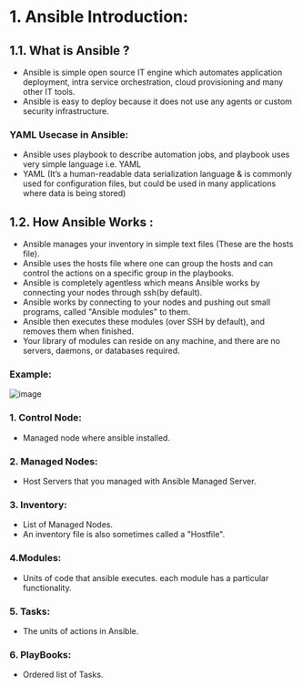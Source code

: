 
# 1. Ansible Introduction:

## 1.1. What is Ansible ?

- Ansible is simple open source IT engine which automates application deployment, intra service orchestration, cloud provisioning 
  and many other IT tools.
- Ansible is easy to deploy because it does not use any agents or custom security infrastructure.

### YAML Usecase in Ansible:

- Ansible uses playbook to describe automation jobs, and playbook uses very simple language i.e. YAML
- YAML (It’s a human-readable data serialization language & is commonly used for configuration files, 
  but could be used in many applications where data is being stored)


## 1.2. How Ansible Works :
- Ansible manages your inventory in simple text files (These are the hosts file). 
- Ansible uses the hosts file where one can group the hosts and can control the actions on a specific group in the playbooks.
- Ansible is completely agentless which means Ansible works by connecting your nodes through ssh(by default).
- Ansible works by connecting to your nodes and pushing out small programs, called "Ansible modules" to them. 
- Ansible then executes these modules (over SSH by default), and removes them when finished. 
- Your library of modules can reside on any machine, and there are no servers, daemons, or databases required.

### Example:

![image](https://user-images.githubusercontent.com/129072511/229351261-f975407b-893a-4e67-b934-47be442459af.png)

### 1. Control Node: 
- Managed node where ansible installed.

### 2. Managed Nodes:
- Host Servers that you managed with Ansible Managed Server.

### 3. Inventory:
- List of Managed Nodes.
- An inventory file is also sometimes called a "Hostfile".

### 4.Modules:
- Units of code that ansible executes. each module has a particular functionality.

### 5. Tasks:
- The units of actions in Ansible.

### 6. PlayBooks:
- Ordered list of Tasks.




